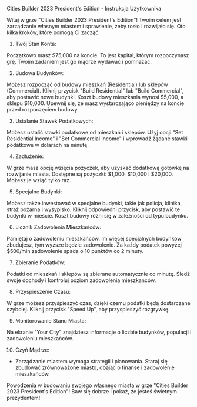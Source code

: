 Cities Builder 2023 President's Edition - Instrukcja Użytkownika

Witaj w grze "Cities Builder 2023 President's Edition"! Twoim celem jest zarządzanie własnym miastem i sprawienie, żeby rosło i rozwijało się. Oto kilka kroków, które pomogą Ci zacząć:

1. Twój Stan Konta:

Początkowo masz $75,000 na koncie. To jest kapitał, którym rozpoczynasz grę. Twoim zadaniem jest go mądrze wydawać i pomnażać.

2. Budowa Budynków:

Możesz rozpocząć od budowy mieszkań (Residential) lub sklepów (Commercial). Kliknij przycisk "Build Residential" lub "Build Commercial", aby postawić nowe budynki.
Koszt budowy mieszkania wynosi $5,000, a sklepu $10,000. Upewnij się, że masz wystarczająco pieniędzy na koncie przed rozpoczęciem budowy.

3. Ustalanie Stawek Podatkowych:

Możesz ustalić stawki podatkowe od mieszkań i sklepów. Użyj opcji "Set Residential Income" i "Set Commercial Income" i wprowadź żądane stawki podatkowe w dolarach na minutę.

4. Zadłużenie:

W grze masz opcję wzięcia pożyczek, aby uzyskać dodatkową gotówkę na rozwijanie miasta. Dostępne są pożyczki: $1,000, $10,000 i $20,000. Możesz je wziąć tylko raz.

5. Specjalne Budynki:

Możesz także inwestować w specjalne budynki, takie jak policja, klinika, straż pożarna i wysypisko. Kliknij odpowiedni przycisk, aby postawić te budynki w mieście. Koszt budowy różni się w zależności od typu budynku.

6. Licznik Zadowolenia Mieszkańców:

Pamiętaj o zadowoleniu mieszkańców. Im więcej specjalnych budynków zbudujesz, tym wyższe będzie zadowolenie. Za każdy podatek powyżej $500/min zadowolenie spada o 10 punktów co 2 minuty.

7. Zbieranie Podatków:

Podatki od mieszkań i sklepów są zbierane automatycznie co minutę. Śledź swoje dochody i kontroluj poziom zadowolenia mieszkańców.

8. Przyspieszenie Czasu:

W grze możesz przyśpieszyć czas, dzięki czemu podatki będą dostarczane szybciej. Kliknij przycisk "Speed Up", aby przyspieszyć rozgrywkę.

9. Monitorowanie Stanu Miasta:

Na ekranie "Your City" znajdziesz informacje o liczbie budynków, populacji i zadowoleniu mieszkańców.

10. Czyń Mądrze:
- Zarządzanie miastem wymaga strategii i planowania. Staraj się zbudować zrównoważone miasto, dbając o finanse i zadowolenie mieszkańców.

Powodzenia w budowaniu swojego własnego miasta w grze "Cities Builder 2023 President's Edition"! Baw się dobrze i pokaż, że jesteś świetnym prezydentem!




